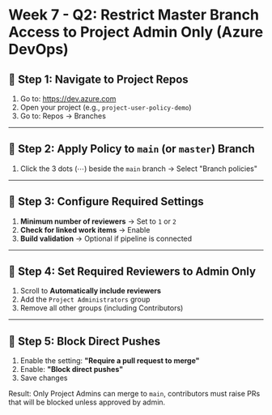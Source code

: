 # Week 7 - Q2: Restrict Master Branch Access to Project Admin Only (Azure DevOps)

## 🔹 Step 1: Navigate to Project Repos
1. Go to: https://dev.azure.com
2. Open your project (e.g., `project-user-policy-demo`)
3. Go to: Repos → Branches

---

## 🔹 Step 2: Apply Policy to `main` (or `master`) Branch
1. Click the 3 dots (⋯) beside the `main` branch → Select "Branch policies"

---

## 🔹 Step 3: Configure Required Settings
1. **Minimum number of reviewers** → Set to `1` or `2`
2. **Check for linked work items** → Enable
3. **Build validation** → Optional if pipeline is connected

---

## 🔹 Step 4: Set Required Reviewers to Admin Only
1. Scroll to **Automatically include reviewers**
2. Add the `Project Administrators` group
3. Remove all other groups (including Contributors)

---

## 🔹 Step 5: Block Direct Pushes
1. Enable the setting: **"Require a pull request to merge"**
2. Enable: **"Block direct pushes"**
3. Save changes

 Result: Only Project Admins can merge to `main`, contributors must raise PRs that will be blocked unless approved by admin.
